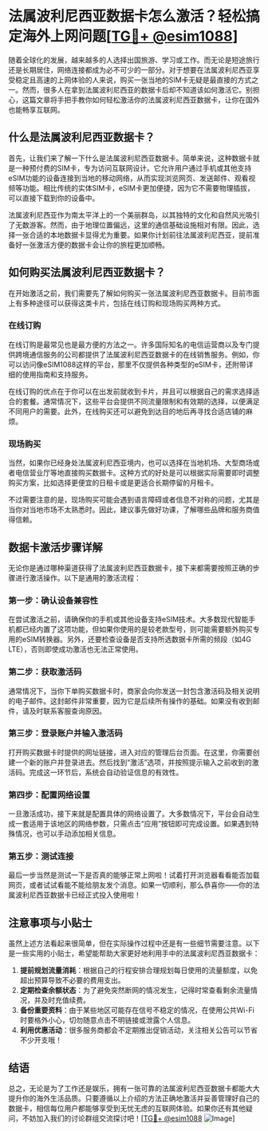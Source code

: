 # 法属波利尼西亚数据卡怎么激活？轻松搞定海外上网问题[[TG💪+ @esim1088](https://t.me/s/esim1088)]

随着全球化的发展，越来越多的人选择出国旅游、学习或工作。而无论是短途旅行还是长期居住，网络连接都成为必不可少的一部分。对于想要在法属波利尼西亚享受稳定且高速的上网体验的人来说，购买一张当地的SIM卡无疑是最直接的方式之一。然而，很多人在拿到法属波利尼西亚的数据卡后却不知道该如何激活它。别担心，这篇文章将手把手教你如何轻松激活你的法属波利尼西亚数据卡，让你在国外也能畅享互联网。

## 什么是法属波利尼西亚数据卡？

首先，让我们来了解一下什么是法属波利尼西亚数据卡。简单来说，这种数据卡就是一种预付费的SIM卡，专为访问互联网设计。它允许用户通过手机或其他支持eSIM功能的设备连接到当地的移动网络，从而实现浏览网页、发送邮件、观看视频等功能。相比传统的实体SIM卡，eSIM卡更加便捷，因为它不需要物理插拔，可以直接下载到你的设备中。

法属波利尼西亚作为南太平洋上的一个美丽群岛，以其独特的文化和自然风光吸引了无数游客。然而，由于地理位置偏远，这里的通信基础设施相对有限。因此，选择一张合适的本地数据卡显得尤为重要。如果你计划前往法属波利尼西亚，提前准备好一张激活方便的数据卡会让你的旅程更加顺畅。

## 如何购买法属波利尼西亚数据卡？

在开始激活之前，我们需要先了解如何购买一张法属波利尼西亚数据卡。目前市面上有多种途径可以获得这类卡片，包括在线订购和现场购买两种方式。

### 在线订购

在线订购是最常见也是最方便的方法之一。许多国际知名的电信运营商以及专门提供跨境通信服务的公司都提供了法属波利尼西亚数据卡的在线销售服务。例如，你可以访问像eSIM1088这样的平台，那里不仅提供各种类型的eSIM卡，还附带详细的使用指南和支持服务。

在线订购的优点在于你可以在出发前就收到卡片，并且可以根据自己的需求选择适合的套餐。通常情况下，这些平台会提供不同流量限制和有效期的选择，以便满足不同用户的需要。此外，在线购买还可以避免到达目的地后再寻找合适店铺的麻烦。

### 现场购买

当然，如果你已经身处法属波利尼西亚境内，也可以选择在当地机场、大型商场或者电信营业厅等地直接购买数据卡。这种方式的好处是可以根据实际需要即时调整购买方案，比如选择更便宜的日租卡或是更适合长期停留的月租卡。

不过需要注意的是，现场购买可能会遇到语言障碍或者信息不对称的问题，尤其是当你对当地市场不太熟悉时。因此，建议事先做好功课，了解哪些品牌和服务商值得信赖。

## 数据卡激活步骤详解

无论你是通过哪种渠道获得了法属波利尼西亚数据卡，接下来都需要按照正确的步骤进行激活操作。以下是通用的激活流程：

### 第一步：确认设备兼容性

在尝试激活之前，请确保你的手机或其他设备支持eSIM技术。大多数现代智能手机都已经内置了这项功能，但如果你使用的是较老款型号，则可能需要额外购买专用的eSIM转换器。另外，还要检查设备是否支持所选数据卡所需的频段（如4G LTE），否则即使成功激活也无法正常使用。

### 第二步：获取激活码

通常情况下，当你下单购买数据卡时，商家会向你发送一封包含激活码及相关说明的电子邮件。这封邮件非常重要，因为它是后续所有操作的基础。如果没有收到邮件，请及时联系客服查询原因。

### 第三步：登录账户并输入激活码

打开购买数据卡时提供的网址链接，进入对应的管理后台页面。在这里，你需要创建一个新的账户并登录进去。然后找到“激活”选项，并按照提示输入之前收到的激活码。完成这一环节后，系统会自动验证信息的有效性。

### 第四步：配置网络设置

一旦激活成功，接下来就是配置具体的网络设置了。大多数情况下，平台会自动生成一套适用于该地区的网络参数，只需点击“应用”按钮即可完成设置。如果遇到特殊情况，也可以手动添加相关信息。

### 第五步：测试连接

最后一步当然是测试一下是否真的能够正常上网啦！试着打开浏览器看看能否加载网页，或者试试看能不能给朋友发个消息。如果一切顺利，那么恭喜你——你的法属波利尼西亚数据卡已经正式投入使用啦！

## 注意事项与小贴士

虽然上述方法看起来很简单，但在实际操作过程中还是有一些细节需要注意。以下是一些实用的小贴士，希望能帮助大家更好地利用手中的法属波利尼西亚数据卡：

1. **提前规划流量消耗**：根据自己的行程安排合理规划每日使用的流量额度，以免超出预算导致不必要的费用支出。
2. **定期检查余额状态**：为了避免突然断网的情况发生，记得时常查看剩余流量情况，并及时充值续费。
3. **备份重要资料**：由于某些地区可能存在信号不稳定的情况，在使用公共Wi-Fi时要格外小心，切勿随意点击不明链接或泄露个人信息。
4. **利用优惠活动**：很多服务商都会不定期推出促销活动，关注相关公告可以节省不少开支哦！

## 结语

总之，无论是为了工作还是娱乐，拥有一张可靠的法属波利尼西亚数据卡都能大大提升你的海外生活品质。只要遵循以上介绍的方法正确地激活并妥善管理好自己的数据卡，相信每位用户都能够享受到无忧无虑的互联网体验。如果你还有其他疑问，不妨加入我们的讨论群组交流探讨吧！[[TG💪+ @esim1088](https://t.me/s/esim1088) ![Image](https://i.postimg.cc/4NQfJmqS/Snipaste-2025-05-13-00-14-12.png)]